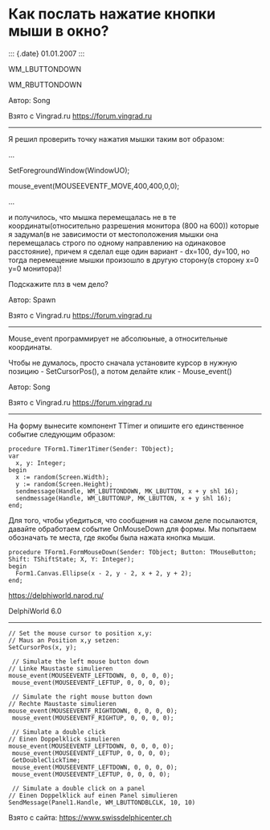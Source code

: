 Как послать нажатие кнопки мыши в окно?
=======================================

::: {.date}
01.01.2007
:::

WM\_LBUTTONDOWN

WM\_RBUTTONDOWN

Автор: Song

Взято с Vingrad.ru <https://forum.vingrad.ru>

------------------------------------------------------------------------

Я решил проверить точку нажатия мышки таким вот образом:

\...

SetForegroundWindow(WindowUO);

mouse\_event(MOUSEEVENTF\_MOVE,400,400,0,0);

\...

и получилось, что мышка перемещалась не в те координаты(относительно
разрешения монитора (800 на 600)) которые я задумал(в не зависимости от
местоположения мышки она перемещалась строго по одному направлению на
одинаковое расстояние), причем я сделал еще один вариант - dx=100,
dy=100, но тогда перемещение мышки произошло в другую сторону(в сторону
x=0 y=0 монитора)!

Подскажите плз в чем дело?

Автор: Spawn

Взято с Vingrad.ru <https://forum.vingrad.ru>

------------------------------------------------------------------------

Mouse\_event программирует не абсолюьные, а относительные координаты.

Чтобы не думалось, просто сначала установите курсор в нужную позицию -
SetCursorPos(), а потом делайте клик - Mouse\_event()

Автор: Song

Взято с Vingrad.ru <https://forum.vingrad.ru>

------------------------------------------------------------------------

На форму вынесите компонент TTimer и опишите его единственное событие
следующим образом:

    procedure TForm1.Timer1Timer(Sender: TObject);
    var
      x, y: Integer;
    begin
      x := random(Screen.Width);
      y := random(Screen.Height);
      sendmessage(Handle, WM_LBUTTONDOWN, MK_LBUTTON, x + y shl 16);
      sendmessage(Handle, WM_LBUTTONUP, MK_LBUTTON, x + y shl 16);
    end;

Для того, чтобы убедиться, что сообщения на самом деле посылаются,
давайте обработаем событие OnMouseDown для формы. Мы попытаем обозначать
те места, где якобы была нажата кнопка мыши.

    procedure TForm1.FormMouseDown(Sender: TObject; Button: TMouseButton;
    Shift: TShiftState; X, Y: Integer);
    begin
      Form1.Canvas.Ellipse(x - 2, y - 2, x + 2, y + 2);
    end; 

<https://delphiworld.narod.ru/>

DelphiWorld 6.0

------------------------------------------------------------------------

    // Set the mouse cursor to position x,y: 
    // Maus an Position x,y setzen: 
    SetCursorPos(x, y);
     
     // Simulate the left mouse button down 
    // Linke Maustaste simulieren 
    mouse_event(MOUSEEVENTF_LEFTDOWN, 0, 0, 0, 0);
     mouse_event(MOUSEEVENTF_LEFTUP, 0, 0, 0, 0);
     
     // Simulate the right mouse button down 
    // Rechte Maustaste simulieren 
    mouse_event(MOUSEEVENTF_RIGHTDOWN, 0, 0, 0, 0);
     mouse_event(MOUSEEVENTF_RIGHTUP, 0, 0, 0, 0);
     
     // Simulate a double click 
    // Einen Doppelklick simulieren 
    mouse_event(MOUSEEVENTF_LEFTDOWN, 0, 0, 0, 0);
     mouse_event(MOUSEEVENTF_LEFTUP, 0, 0, 0, 0);
     GetDoubleClickTime;
     mouse_event(MOUSEEVENTF_LEFTDOWN, 0, 0, 0, 0);
     mouse_event(MOUSEEVENTF_LEFTUP, 0, 0, 0, 0);
     
     // Simulate a double click on a panel 
    // Einen Doppelklick auf einen Panel simulieren 
    SendMessage(Panel1.Handle, WM_LBUTTONDBLCLK, 10, 10)

Взято с сайта: <https://www.swissdelphicenter.ch>
